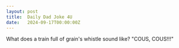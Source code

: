 ```yaml
---
layout: post
title:  Daily Dad Joke 4U
date:   2024-09-17T00:00:00Z
---
```

What does a train full of grain's whistle sound like? "COUS, COUS!!!"
